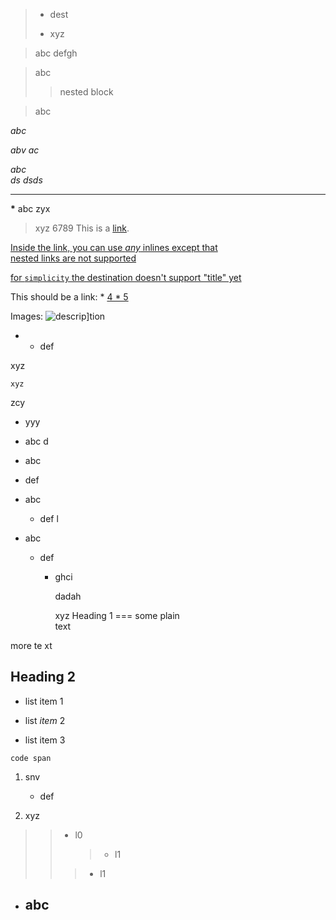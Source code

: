 > * dest
> 
> * xyz

> abc
> defgh

> abc
>
> > nested block

> abc
>

*abc*

*abv ac*

*abc  
ds
dsds*

****

**\***
    abc
    zyx

>    xyz
>    6789
This is a [link](http://example.com/index.php). 

[Inside the link, you can use *any* inlines except that  
nested links
are not supported]()

[for `simplicity` the destination doesn't support "title" yet]()

This should be a link: * [4 * 5](20)

Images: ![descrip\]tion](urlu\)rl)
* * def

xyz

    xyz
  zcy

* yyy

* abc
  d

* abc
* def

* abc

  * def l

* abc
  
  * def
    
    * ghci

      dadah

      xyz
Heading 1
===
some
plain  
text

more te
xt

##     Heading 2

* list item 1

* list *item* 2

*    list item 3

``code span``

1. snv

   * def
2. xyz

> > * l0
> >
> >   > * l1
> > > * l1

* abc
  ---------
